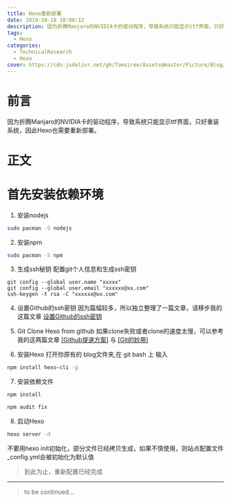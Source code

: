 ```yaml
---
title: Hexo重新部署
date: 2019-10-18 10:00:12
description: 因为折腾Manjaro的NVIDIA卡的驱动程序，导致系统只能显示ttf界面，只好重装系统，因此Hexo也需要重新部署。
tags:
  - Hexo
categories:
  - TechnicalResearch
  - Hexo
cover: https://cdn.jsdelivr.net/gh/Tamsiree/Assets@master/Picture/Blog/Cover/t018b1761a290906f94.jpg
---
```

# 前言
因为折腾Manjaro的NVIDIA卡的驱动程序，导致系统只能显示ttf界面，只好重装系统，因此Hexo也需要重新部署。

# 正文
# 首先安装依赖环境

1. 安装nodejs
```bash
sudo pacman -S nodejs
```

2. 安装npm
```bash
sudo pacman -S npm
```

3. 生成ssh秘钥
配置git个人信息和生成ssh密钥
```git
git config --global user.name "xxxxx"
git config --global user.email "xxxxxx@xx.com"
ssh-keygen -t rsa -C "xxxxxx@xx.com"
```

4. 设置Github的ssh密钥
因为篇幅较多，所以独立整理了一篇文章，请移步我的这篇文章 [设置Github的ssh密钥](https://tamsiree.com/Technical-Research/Git/Git/#创建SSH秘钥)

5. Git Clone Hexo from github
如果clone失败或者clone的速度太慢，可以参考我的这两篇文章 [[Github提速方案]](https://tamsiree.com/Technical-Research/GitHub/Github提速方案/) 与 [[Git的妙用]](https://tamsiree.com/Technical-Research/Git/Git/#Git的妙用) 

6. 安装Hexo
打开你原有的 blog文件夹,在 git bash 上 输入 
```bash
npm install hexo-cli -g
```

7. 安装依赖文件
```bash
npm install
```
```bash
npm audit fix
```

8. 启动Hexo
```bash
hexo server -d
```

不要用hexo init初始化，部分文件已经拷贝生成，如果不慎使用，则站点配置文件_config.yml会被初始化为默认值

> 到此为止，重新配置已经完成


---
> to be continued...
